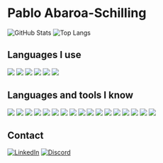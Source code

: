 # Pablo Abaroa-Schilling

![GitHub Stats](https://github-readme-stats.vercel.app/api?username=PabloSch26&show_icons=true&count_private=true)
![Top Langs](https://github-readme-stats.vercel.app/api/top-langs/?username=PabloSch26&layout=compact)

## Languages I use
![](https://img.shields.io/badge/-HTML5-orange?style=flat&logo=html5)
![](https://img.shields.io/badge/-CSS3-blue?style=flat&logo=css3)
![](https://img.shields.io/badge/-JavaScript-yellow?style=flat&logo=javascript)
![](https://img.shields.io/badge/-MongoDB-green?style=flat&logo=mongodb)
![](https://img.shields.io/badge/-Node.js-green?style=flat&logo=node.js)
![](https://img.shields.io/badge/-GitHub-black?style=flat&logo=github)

## Languages and tools I know
![](https://img.shields.io/badge/-HTML5-orange?style=flat&logo=html5)
![](https://img.shields.io/badge/-CSS3-blue?style=flat&logo=css3)
![](https://img.shields.io/badge/-Java-green?style=flat&logo=java)
![](https://img.shields.io/badge/-JavaScript-yellow?style=flat&logo=javascript)
![](https://img.shields.io/badge/-Android-3DDC84?style=flat&logo=android)
![](https://img.shields.io/badge/-Docker-blue?style=flat&logo=docker)
![](https://img.shields.io/badge/-Linux-black?style=flat&logo=linux)
![](https://img.shields.io/badge/-Git-red?style=flat&logo=git)
![](https://img.shields.io/badge/-GitHub-black?style=flat&logo=github)
![](https://img.shields.io/badge/-MySQL-blue?style=flat&logo=mysql)
![](https://img.shields.io/badge/-MongoDB-green?style=flat&logo=mongodb)
![](https://img.shields.io/badge/-Node.js-green?style=flat&logo=node.js)
![](https://img.shields.io/badge/-NetBeans-009688?style=flat&logo=apache-netbeans)
![](https://img.shields.io/badge/-Visual%20Studio%20Code-blue?style=flat&logo=visualstudiocode)
![](https://img.shields.io/badge/-XAMPP-FC5C3F?style=flat&logo=xampp)
![](https://img.shields.io/badge/-SourceTree-0052CC?style=flat&logo=sourcetree)
![](https://img.shields.io/badge/-VirtualBox-6633cc?style=flat&logo=virtualbox)

## Contact
[![LinkedIn](https://img.shields.io/badge/-LinkedIn-blue?style=flat&logo=linkedin)](https://www.linkedin.com/in/pablo-sch-it/)
[![Discord](https://img.shields.io/badge/-Discord-5865F2?style=flat&logo=discord)]((https://discord.com/users/1318260062900457642))
